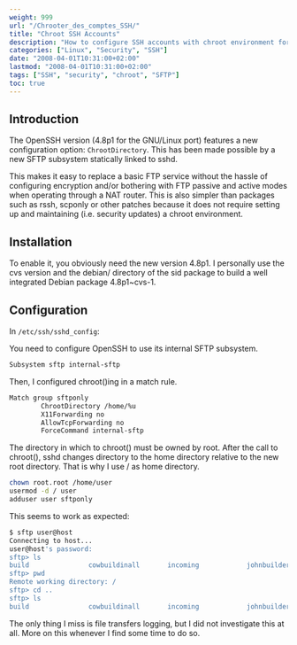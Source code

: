 ```yaml
---
weight: 999
url: "/Chrooter_des_comptes_SSH/"
title: "Chroot SSH Accounts"
description: "How to configure SSH accounts with chroot environment for enhanced security" 
categories: ["Linux", "Security", "SSH"]
date: "2008-04-01T10:31:00+02:00"
lastmod: "2008-04-01T10:31:00+02:00"
tags: ["SSH", "security", "chroot", "SFTP"]
toc: true
---
```


## Introduction

The OpenSSH version (4.8p1 for the GNU/Linux port) features a new configuration option: `ChrootDirectory`.
This has been made possible by a new SFTP subsystem statically linked to sshd.

This makes it easy to replace a basic FTP service without the hassle of configuring encryption and/or bothering with FTP passive and active modes when operating through a NAT router. This is also simpler than packages such as rssh, scponly or other patches because it does not require setting up and maintaining (i.e. security updates) a chroot environment.

## Installation

To enable it, you obviously need the new version 4.8p1. I personally use the cvs version and the debian/ directory of the sid package to build a well integrated Debian package 4.8p1~cvs-1.

## Configuration

In `/etc/ssh/sshd_config`:

You need to configure OpenSSH to use its internal SFTP subsystem.

```bash
Subsystem sftp internal-sftp
```

Then, I configured chroot()ing in a match rule.

```bash
Match group sftponly
        ChrootDirectory /home/%u
        X11Forwarding no
        AllowTcpForwarding no
        ForceCommand internal-sftp
```

The directory in which to chroot() must be owned by root. After the call to chroot(), sshd changes directory to the home directory relative to the new root directory. That is why I use / as home directory.

```bash
chown root.root /home/user
usermod -d / user
adduser user sftponly
```

This seems to work as expected:

```bash
$ sftp user@host
Connecting to host...
user@host's password:
sftp> ls
build               cowbuildinall       incoming            johnbuilderclean
sftp> pwd
Remote working directory: /
sftp> cd ..
sftp> ls
build               cowbuildinall       incoming            johnbuilderclean
```

The only thing I miss is file transfers logging, but I did not investigate this at all. More on this whenever I find some time to do so.
